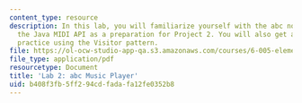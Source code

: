 ```yaml
---
content_type: resource
description: In this lab, you will familiarize yourself with the abc notation and
  the Java MIDI API as a preparation for Project 2. You will also get a chance to
  practice using the Visitor pattern.
file: https://ol-ocw-studio-app-qa.s3.amazonaws.com/courses/6-005-elements-of-software-construction-fall-2008/b408f3fb5ff294cdfadafa12fe0352b8_MIT6_005f08_project02_lab.pdf
file_type: application/pdf
resourcetype: Document
title: 'Lab 2: abc Music Player'
uid: b408f3fb-5ff2-94cd-fada-fa12fe0352b8
---
```

